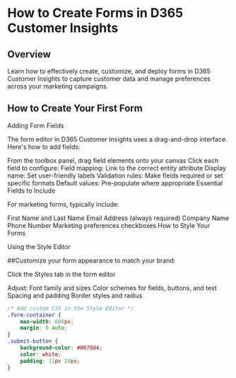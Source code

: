 # How to Create Forms in D365 Customer Insights

## Overview

Learn how to effectively create, customize, and deploy forms in D365 Customer Insights to capture customer data and manage preferences across your marketing campaigns.


## How to Create Your First Form

Adding Form Fields

The form editor in D365 Customer Insights uses a drag-and-drop interface. Here's how to add fields:

From the toolbox panel, drag field elements onto your canvas
Click each field to configure:
Field mapping: Link to the correct entity attribute
Display name: Set user-friendly labels
Validation rules: Make fields required or set specific formats
Default values: Pre-populate where appropriate
Essential Fields to Include

For marketing forms, typically include:

First Name and Last Name
Email Address (always required)
Company Name
Phone Number
Marketing preferences checkboxes
How to Style Your Forms

Using the Style Editor

##Customize your form appearance to match your brand:

Click the Styles tab in the form editor

Adjust:
Font family and sizes
Color schemes for fields, buttons, and text
Spacing and padding
Border styles and radius

```css
/* Add custom CSS in the Style Editor */
.form-container {
    max-width: 600px;
    margin: 0 auto;
}
.submit-button {
    background-color: #0078d4;
    color: white;
    padding: 12px 24px;
}
```